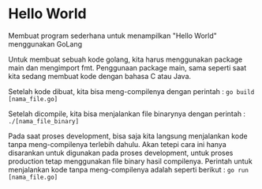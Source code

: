 # Hello World

Membuat program sederhana untuk menampilkan "Hello World" menggunakan GoLang

Untuk membuat sebuah kode golang, kita harus menggunakan package main dan mengimport fmt.
Penggunaan package main, sama seperti saat kita sedang membuat kode dengan bahasa C atau Java.

Setelah kode dibuat, kita bisa meng-compilenya dengan perintah :
`go build [nama_file.go]`

Setelah dicompile, kita bisa menjalankan file binarynya dengan perintah :
`./[nama_file_binary]`

Pada saat proses development, bisa saja kita langsung menjalankan kode tanpa meng-compilenya terlebih dahulu.
Akan tetepi cara ini hanya disarankan untuk digunakan pada proses development, untuk proses production tetap menggunakan file binary hasil compilenya.
Perintah untuk menjalankan kode tanpa meng-compilenya adalah seperti berikut :
`go run [nama_file.go]`
